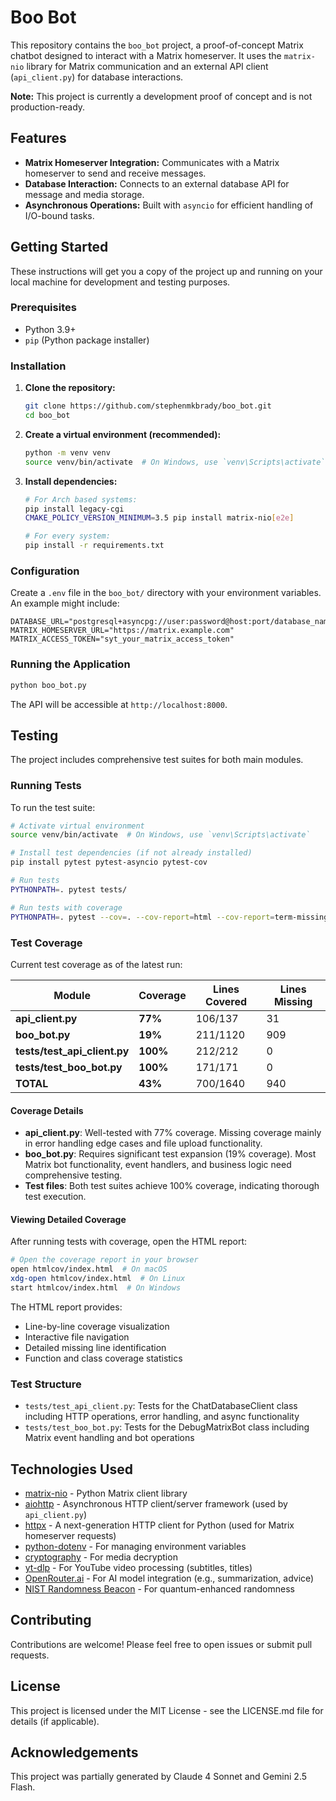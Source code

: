 # Boo Bot

This repository contains the `boo_bot` project, a proof-of-concept Matrix chatbot designed to interact with a Matrix homeserver. It uses the `matrix-nio` library for Matrix communication and an external API client (`api_client.py`) for database interactions.

**Note:** This project is currently a development proof of concept and is not production-ready.

## Features

*   **Matrix Homeserver Integration:** Communicates with a Matrix homeserver to send and receive messages.
*   **Database Interaction:** Connects to an external database API for message and media storage.
*   **Asynchronous Operations:** Built with `asyncio` for efficient handling of I/O-bound tasks.

## Getting Started

These instructions will get you a copy of the project up and running on your local machine for development and testing purposes.

### Prerequisites

*   Python 3.9+
*   `pip` (Python package installer)

### Installation

1.  **Clone the repository:**

    ```bash
    git clone https://github.com/stephenmkbrady/boo_bot.git
    cd boo_bot
    ```

2.  **Create a virtual environment (recommended):**

    ```bash
    python -m venv venv
    source venv/bin/activate  # On Windows, use `venv\Scripts\activate`
    ```

3.  **Install dependencies:**

    ```bash
    # For Arch based systems:
    pip install legacy-cgi
    CMAKE_POLICY_VERSION_MINIMUM=3.5 pip install matrix-nio[e2e]
    
    # For every system:
    pip install -r requirements.txt
    ```

### Configuration

Create a `.env` file in the `boo_bot/` directory with your environment variables. An example might include:

```
DATABASE_URL="postgresql+asyncpg://user:password@host:port/database_name"
MATRIX_HOMESERVER_URL="https://matrix.example.com"
MATRIX_ACCESS_TOKEN="syt_your_matrix_access_token"
```

### Running the Application


```bash
python boo_bot.py
```

The API will be accessible at `http://localhost:8000`.

## Testing

The project includes comprehensive test suites for both main modules.

### Running Tests

To run the test suite:

```bash
# Activate virtual environment
source venv/bin/activate  # On Windows, use `venv\Scripts\activate`

# Install test dependencies (if not already installed)
pip install pytest pytest-asyncio pytest-cov

# Run tests
PYTHONPATH=. pytest tests/

# Run tests with coverage
PYTHONPATH=. pytest --cov=. --cov-report=html --cov-report=term-missing tests/
```

### Test Coverage

Current test coverage as of the latest run:

| Module | Coverage | Lines Covered | Lines Missing |
|--------|----------|---------------|---------------|
| **api_client.py** | **77%** | 106/137 | 31 |
| **boo_bot.py** | **19%** | 211/1120 | 909 |
| **tests/test_api_client.py** | **100%** | 212/212 | 0 |
| **tests/test_boo_bot.py** | **100%** | 171/171 | 0 |
| **TOTAL** | **43%** | 700/1640 | 940 |

#### Coverage Details

- **api_client.py**: Well-tested with 77% coverage. Missing coverage mainly in error handling edge cases and file upload functionality.
- **boo_bot.py**: Requires significant test expansion (19% coverage). Most Matrix bot functionality, event handlers, and business logic need comprehensive testing.
- **Test files**: Both test suites achieve 100% coverage, indicating thorough test execution.

#### Viewing Detailed Coverage

After running tests with coverage, open the HTML report:

```bash
# Open the coverage report in your browser
open htmlcov/index.html  # On macOS
xdg-open htmlcov/index.html  # On Linux
start htmlcov/index.html  # On Windows
```

The HTML report provides:
- Line-by-line coverage visualization
- Interactive file navigation
- Detailed missing line identification
- Function and class coverage statistics

### Test Structure

- `tests/test_api_client.py`: Tests for the ChatDatabaseClient class including HTTP operations, error handling, and async functionality
- `tests/test_boo_bot.py`: Tests for the DebugMatrixBot class including Matrix event handling and bot operations

## Technologies Used

*   [matrix-nio](https://github.com/matrix-nio/matrix-nio) - Python Matrix client library
*   [aiohttp](https://docs.aiohttp.org/en/stable/) - Asynchronous HTTP client/server framework (used by `api_client.py`)
*   [httpx](https://www.python-httpx.org/) - A next-generation HTTP client for Python (used for Matrix homeserver requests)
*   [python-dotenv](https://pypi.org/project/python-dotenv/) - For managing environment variables
*   [cryptography](https://cryptography.io/en/latest/) - For media decryption
*   [yt-dlp](https://github.com/yt-dlp/yt-dlp) - For YouTube video processing (subtitles, titles)
*   [OpenRouter.ai](https://openrouter.ai/) - For AI model integration (e.g., summarization, advice)
*   [NIST Randomness Beacon](https://beacon.nist.gov/) - For quantum-enhanced randomness

## Contributing

Contributions are welcome! Please feel free to open issues or submit pull requests.

## License

This project is licensed under the MIT License - see the LICENSE.md file for details (if applicable).

## Acknowledgements

This project was partially generated by Claude 4 Sonnet and Gemini 2.5 Flash.
